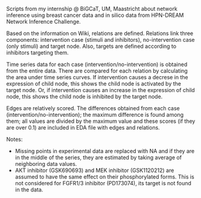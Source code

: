 Scripts from my internship @ BiGCaT, UM, Maastricht about network inference using breast cancer data and in silico data from HPN-DREAM Network Inference Challenge.

Based on the information on Wiki, relations are defined. Relations link three components: intervention case (stimuli and inhibitors), no-intervention case (only stimuli) and target node. Also, targets are defined according to inhibitors targeting them.

Time series data for each case (intervention/no-intervention) is obtained from the entire data. There are compared for each relation by calculating the area under time series curves. If intervention causes a decrese in the expression of child node, this shows the child node is activated by the target node. Or, if intervention causes an increase in the expression of child node, this shows the child node is inhibited by the target node.

Edges are relatively scored. The differences obtained from each case (intervention/no-intervention); the maximum difference is found among them; all values are divided by the maximum value and these scores (if they are over 0.1) are included in EDA file with edges and relations.

Notes:
- Missing points in experimental data are replaced with NA and if they are in the middle of the series, they are estimated by taking average of neighboring data values.
- AKT inhibitor (GSK690693) and MEK inhibitor (GSK1120212) are assumed to have the same effect on their phosphorylated forms. This is not considered for FGFR1/3 inhibitor (PD173074), its target is not found in the data.
